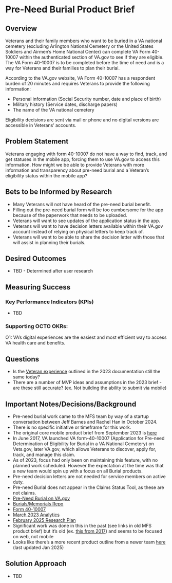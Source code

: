 # Pre-Need Burial Product Brief

## Overview

Veterans and their family members who want to be buried in a VA national cemetery (excluding Arlington National Cemetery or the United States Soldiers and Airmen’s Home National Center) can complete VA Form 40-10007 within the authenticated section of VA.gov to see if they are eligible. The VA Form 40-10007 is to be completed before the time of need and is a way for Veterans and their families to plan their burial.

According to the VA.gov website, VA Form 40-10007 has a respondent burden of 20 minutes and requires Veterans to provide the following information: 

* Personal information (Social Security number, date and place of birth)  
* Military history (Service dates, discharge papers)  
* The name of the VA national cemetery

Eligibility decisions are sent via mail or phone and no digital versions are accessible in Veterans’ accounts. 

## Problem Statement

Veterans engaging with form 40-10007 do not have a way to find, track, and get statuses in the mobile app, forcing them to use VA.gov to access this information. How might we be able to provide Veterans with more information and transparency about pre-need burial and a Veteran’s eligibility status within the mobile app?

## Bets to be Informed by Research

* Many Veterans will not have heard of the pre-need burial benefit.  
* Filling out the pre-need burial form will be too cumbersome for the app because of the paperwork that needs to be uploaded.   
* Veterans will want to see updates of the application status in the app.  
* Veterans will want to have decision letters available within their VA.gov account instead of relying on physical letters to keep track of.  
* Veterans will want to be able to share the decision letter with those that will assist in planning their burials. 

## Desired Outcomes

* TBD \- Determined after user research 

## Measuring Success

### Key Performance Indicators (KPIs)

* TBD

### Supporting OCTO OKRs:

O1: VA’s digital experiences are the easiest and most efficient way to access VA health care and benefits.


## Questions

* Is the [Veteran experience](https://github.com/department-of-veterans-affairs/va.gov-team/blob/master/products/va-mobile-app/features/PreNeed%20Burial%20Claim/PreNeedBurialClaim.md#veteran-experience) outlined in the 2023 documentation still the same today?  
* There are a number of MVP ideas and assumptions in the 2023 brief \- are these still accurate? (ex. Not building the ability to submit via mobile)

## Important Notes/Decisions/Background

* Pre-need burial work came to the MFS team by way of a startup conversation between Jeff Barnes and Rachel Han in October 2024\.  
* There is no specific initiative or timeframe for this work.  
* The original core mobile product brief from September 2023 is [here](https://github.com/department-of-veterans-affairs/va.gov-team/blob/master/products/va-mobile-app/features/PreNeed%20Burial%20Claim/PreNeedBurialClaim.md)  
* In June 2017, VA launched VA form-40-10007 (Application for Pre-need Determination of Eligibility for Burial in a VA National Cemetery) on Vets.gov, later VA.gov, which allows Veterans to discover, apply for, track, and manage this claim.  
* As of 2023, focus had only been on maintaining this feature, with no planned work scheduled. However the expectation at the time was that a new team would spin up with a focus on all Burial products.  
* Pre-need decision letters are not needed for service members on active duty.  
* Pre-need Burial does not appear in the Claims Status Tool, as these are not claims.  
* [Pre-Need Burial on VA.gov](https://www.va.gov/burials-memorials/pre-need-eligibility/)  
* [Burials/Memorials Repo](https://github.com/department-of-veterans-affairs/va.gov-team/tree/master/products/burials-memorials)  
* [Form 40-10007](https://www.va.gov/find-forms/about-form-40-10007/#:~:text=Use%20VA%20Form%2040%2D10007,a%20Veteran%20or%20service%20member.)  
* [March 2023 Analytics](https://github.com/department-of-veterans-affairs/va.gov-team/blob/master/products/burials-memorials/pre-need/discovery/Pre-Need_Analytics_Mar2023.pdf)  
* [February 2025 Research Plan](https://github.com/department-of-veterans-affairs/va.gov-team/blob/master/products/burials-memorials/pre-need/mobile/research/2025-03_research-plan.md)  
* Significant work was done in this in the past (see links in old MFS product brief) but it’s old (ex. [this from 2017](https://github.com/department-of-veterans-affairs/va.gov-team/blob/master/products/burials-memorials/pre-need/jun-2017-mvp/vets.gov-pre-need-burial-charter-6.23.17.pdf)) and seems to be focused on web, not mobile  
* Looks like there’s a more recent product outline from a newer team [here](https://github.com/department-of-veterans-affairs/va.gov-team/blob/master/products/burials-memorials/pre-need/README-2023.md#user-problem-statement) (last updated Jan 2025\)

## Solution Approach

* TBD
